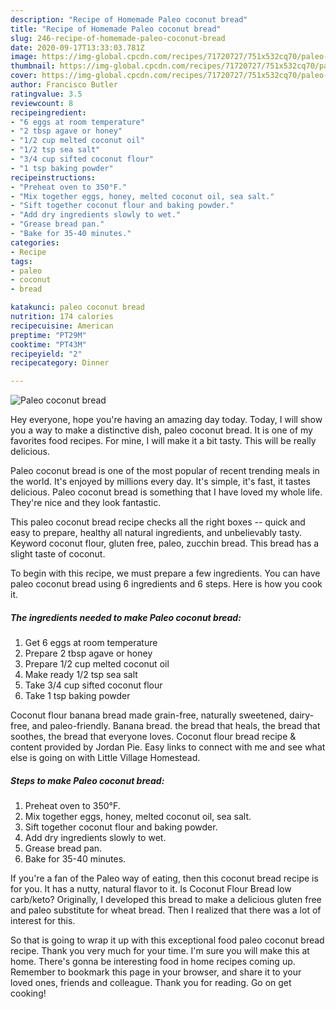 ```yaml
---
description: "Recipe of Homemade Paleo coconut bread"
title: "Recipe of Homemade Paleo coconut bread"
slug: 246-recipe-of-homemade-paleo-coconut-bread
date: 2020-09-17T13:33:03.781Z
image: https://img-global.cpcdn.com/recipes/71720727/751x532cq70/paleo-coconut-bread-recipe-main-photo.jpg
thumbnail: https://img-global.cpcdn.com/recipes/71720727/751x532cq70/paleo-coconut-bread-recipe-main-photo.jpg
cover: https://img-global.cpcdn.com/recipes/71720727/751x532cq70/paleo-coconut-bread-recipe-main-photo.jpg
author: Francisco Butler
ratingvalue: 3.5
reviewcount: 8
recipeingredient:
- "6 eggs at room temperature"
- "2 tbsp agave or honey"
- "1/2 cup melted coconut oil"
- "1/2 tsp sea salt"
- "3/4 cup sifted coconut flour"
- "1 tsp baking powder"
recipeinstructions:
- "Preheat oven to 350°F."
- "Mix together eggs, honey, melted coconut oil, sea salt."
- "Sift together coconut flour and baking powder."
- "Add dry ingredients slowly to wet."
- "Grease bread pan."
- "Bake for 35-40 minutes."
categories:
- Recipe
tags:
- paleo
- coconut
- bread

katakunci: paleo coconut bread 
nutrition: 174 calories
recipecuisine: American
preptime: "PT29M"
cooktime: "PT43M"
recipeyield: "2"
recipecategory: Dinner

---
```



![Paleo coconut bread](https://img-global.cpcdn.com/recipes/71720727/751x532cq70/paleo-coconut-bread-recipe-main-photo.jpg)

Hey everyone, hope you're having an amazing day today. Today, I will show you a way to make a distinctive dish, paleo coconut bread. It is one of my favorites food recipes. For mine, I will make it a bit tasty. This will be really delicious.

Paleo coconut bread is one of the most popular of recent trending meals in the world. It's enjoyed by millions every day. It's simple, it's fast, it tastes delicious. Paleo coconut bread is something that I have loved my whole life. They're nice and they look fantastic.

This paleo coconut bread recipe checks all the right boxes -- quick and easy to prepare, healthy all natural ingredients, and unbelievably tasty. Keyword coconut flour, gluten free, paleo, zucchin bread. This bread has a slight taste of coconut.


To begin with this recipe, we must prepare a few ingredients. You can have paleo coconut bread using 6 ingredients and 6 steps. Here is how you cook it.

##### The ingredients needed to make Paleo coconut bread:

1. Get 6 eggs at room temperature
1. Prepare 2 tbsp agave or honey
1. Prepare 1/2 cup melted coconut oil
1. Make ready 1/2 tsp sea salt
1. Take 3/4 cup sifted coconut flour
1. Take 1 tsp baking powder


Coconut flour banana bread made grain-free, naturally sweetened, dairy-free, and paleo-friendly. Banana bread. the bread that heals, the bread that soothes, the bread that everyone loves. Coconut flour bread recipe &amp; content provided by Jordan Pie. Easy links to connect with me and see what else is going on with Little Village Homestead. 

##### Steps to make Paleo coconut bread:

1. Preheat oven to 350°F.
1. Mix together eggs, honey, melted coconut oil, sea salt.
1. Sift together coconut flour and baking powder.
1. Add dry ingredients slowly to wet.
1. Grease bread pan.
1. Bake for 35-40 minutes.


If you&#39;re a fan of the Paleo way of eating, then this coconut bread recipe is for you. It has a nutty, natural flavor to it. Is Coconut Flour Bread low carb/keto? Originally, I developed this bread to make a delicious gluten free and paleo substitute for wheat bread. Then I realized that there was a lot of interest for this. 

So that is going to wrap it up with this exceptional food paleo coconut bread recipe. Thank you very much for your time. I'm sure you will make this at home. There's gonna be interesting food in home recipes coming up. Remember to bookmark this page in your browser, and share it to your loved ones, friends and colleague. Thank you for reading. Go on get cooking!
